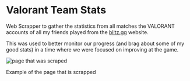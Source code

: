 # Valorant Team Stats

Web Scrapper to gather the statistics from all matches the VALORANT accounts of all my friends played from the [blitz.gg](blitz.gg) website.

This was used to better monitor our progress (and brag about some of my good stats) in a time where we were focused on improving at the game.

![page that was scraped](https://i.imgur.com/DKH07sg.png)

Example of the page that is scrapped
